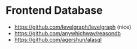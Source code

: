 # Frontend Database

* https://github.com/levelgraph/levelgraph (nice)
* https://github.com/anywhichway/reasondb
* https://github.com/agershun/alasql
